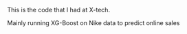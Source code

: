 This is the code that I had at X-tech.

Mainly running XG-Boost on Nike data to predict online sales

